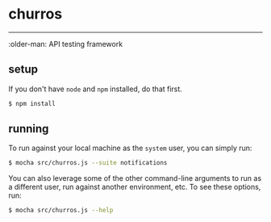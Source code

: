 # churros

--------------------------------------------------------------------------------

:older-man: API testing framework

## setup
If you don't have `node` and `npm` installed, do that first.

```bash
$ npm install
```

## running
To run against your local machine as the `system` user, you can simply run:

```bash
$ mocha src/churros.js --suite notifications
```

You can also leverage some of the other command-line arguments to run as a different user, run against another environment, etc.  To see these options, run:
```bash
$ mocha src/churros.js --help
```

